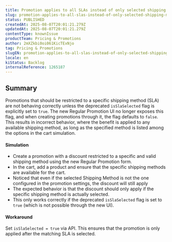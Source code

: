 ```yaml
---
title: Promotion applies to all SLAs instead of only selected shipping method
slug: promotion-applies-to-all-slas-instead-of-only-selected-shipping-method
status: PUBLISHED
createdAt: 2025-08-07T20:01:21.279Z
updatedAt: 2025-08-07T20:01:21.279Z
contentType: knownIssue
productTeam: Pricing & Promotions
author: 2mXZkbi0oi061KicTExNjo
tag: Pricing & Promotions
slugEN: promotion-applies-to-all-slas-instead-of-only-selected-shipping-method
locale: en
kiStatus: Backlog
internalReference: 1265187
---
```


## Summary


Promotions that should be restricted to a specific shipping method (SLA) are not behaving correctly unless the deprecated `isSlaSelected` flag is explicitly set to `true`. The new Regular Promotion UI no longer exposes this flag, and when creating promotions through it, the flag defaults to `false`. This results in incorrect behavior, where the benefit is applied to any available shipping method, as long as the specified method is listed among the options in the cart simulation.


#### Simulation



- Create a promotion with a discount restricted to a specific and valid shipping method using the new Regular Promotion form.
- In the cart, add a product and ensure that the specific shipping methods are available for the cart.
- Noticed that even if the selected Shipping Method is not the one configured in the promotion settings, the discount will still apply
- The expected behavior is that the discount should only apply if the specific shipping method is actually selected.
- This only works correctly if the deprecated `isSlaSelected` flag is set to `true` (which is not possible through the new UI).


#### Workaround


Set `isSlaSelected = true` via API. This ensures that the promotion is only applied after the matching SLA is selected.



